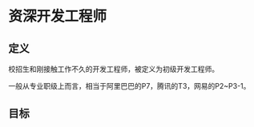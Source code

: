 # 资深开发工程师

## 定义

校招生和刚接触工作不久的开发工程师，被定义为初级开发工程师。

一般从专业职级上而言，相当于阿里巴巴的P7，腾讯的T3，网易的P2~P3-1。

## 目标




